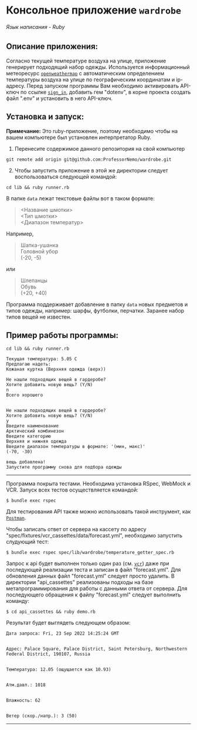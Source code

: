 # Консольное приложение `wardrobe`
###### Язык написания - Ruby

## Описание приложения:
Согласно текущей температуре воздуха на улице, приложение генерирует подходящий набор одежды. Используется информационный метеоресурс [`openweathermap`](https://home.openweathermap.org) с автоматическим определением температуры воздуха
на улице по географическим координатам и ip-адресу. Перед запуском программы Вам необходимо активировать API-ключ по ссылке [`sign_in`](https://home.openweathermap.org/users/sign_in), добавить гем "dotenv", в корне проекта создать файл ".env" и установить в него API-ключ.
## Установка и запуск:

**Примечание:** Это ruby-приложение, поэтому необходимо
чтобы на вашем компьютере был установлен интерпретатор Ruby.

1. Перенесите содержимое данного репозитория на свой компьютер
```
git remote add origin git@github.com:ProfessorNemo/wardrobe.git
```
2. Чтобы запустить приложение в этой же директории
следует воспользоваться следующей командой:
```
cd lib && ruby runner.rb
```
В папке `data` лежат текстовые файлы вот в таком формате:

> <Название шмотки>\
> <Тип шмотки>\
> <Диапазон температур>

Например,

> Шапка-ушанка\
> Головной убор\
> (-20, -5)

или

> Шлепанцы\
> Обувь\
> (+20, +40)

Программа поддерживает добавление в папку `data` новых предметов и типов одежды, например: шарфы, футболки, перчатки.
Заранее набор типов вещей не известен.

## Пример работы программы:
```
cd lib && ruby runner.rb

Текущая температура: 5.05 C
Предлагаю надеть:
Кожаная куртка (Верхняя одежда (верх))

Не нашли подходящих вещей в гардеробе?
Хотите добавить новую вещь? (Y/N)
n
Всего хорошего


Не нашли подходящих вещей в гардеробе?
Хотите добавить новую вещь? (Y/N)
y
Введите наименование
Арктический комбинезон
Введите категорию
Верхняя и нижняя одежда
Введите диапазон температуры в формате: '(мин, макс)'
(-70, -30)

вещь добавлена!
Запустите программу снова для подбора одежды
```
___

Программа покрыта тестами. Необходима установка RSpec, WebMock и VCR. Запуск всех тестов осуществляется командой:

```
$ bundle exec rspec
```
Для тестирования API также можно использовать такой инструмент, как [`Postman`](https://www.postman.com/).

Чтобы записать ответ от сервера на кассету по адресу "spec/fixtures/vcr_cassettes/data/forecast.yml", необходимо
запустить слудующий тест:

```
$ bundle exec rspec spec/lib/wardrobe/temperature_getter_spec.rb
```
Запрос к api будет выполнен только один раз (см. [`vcr`](https://github.com/vcr/vcr)) даже при последующей реализации теста и записан
в файл "forecast.yml". Для обновления данных файл "forecast.yml" следует просто удалить.
В директории "api_cassettes" реализованы подходы на базе метапрограммирования для работы с данными ответа от сервера. Для последующего
обращения к файлу "forecast.yml" следует выполнить команду:

```
$ cd api_cassettes && ruby demo.rb
```
Результат будет выглядеть следующем образом:

```
Дата запроса: Fri, 23 Sep 2022 14:25:24 GMT


Адрес: Palace Square, Palace District, Saint Petersburg, Northwestern Federal District, 190107, Russia


Температура: 12.05 (ощущается как 10.93)


Атм.давл.: 1018


Влажность: 62


Ветер (скор./напр.): 3 (50)
```
___
